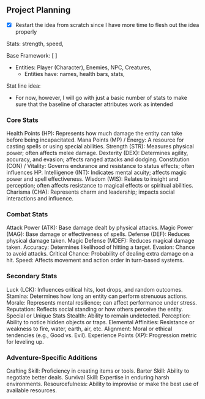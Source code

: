 ## Project Planning
- [x] Restart the idea from scratch since I have more time to flesh out the idea properly


Stats: strength, speed, 

Base Framework: [ ]
- Entities: Player (Character), Enemies, NPC, Creatures,
    - Entities have: names, health bars, stats,

Stat line idea:
- For now, however, I will go with just a basic number of stats to make sure that the
baseline of character attributes work as intended

### Core Stats
Health Points (HP): Represents how much damage the entity can take before being incapacitated.
Mana Points (MP) / Energy: A resource for casting spells or using special abilities.
Strength (STR): Measures physical power; often affects melee damage.
Dexterity (DEX): Determines agility, accuracy, and evasion; affects ranged attacks and dodging.
Constitution (CON) / Vitality: Governs endurance and resistance to status effects; often influences HP.
Intelligence (INT): Indicates mental acuity; affects magic power and spell effectiveness.
Wisdom (WIS): Relates to insight and perception; often affects resistance to magical effects or spiritual abilities.
Charisma (CHA): Represents charm and leadership; impacts social interactions and influence.
### Combat Stats
Attack Power (ATK): Base damage dealt by physical attacks.
Magic Power (MAG): Base damage or effectiveness of spells.
Defense (DEF): Reduces physical damage taken.
Magic Defense (MDEF): Reduces magical damage taken.
Accuracy: Determines likelihood of hitting a target.
Evasion: Chance to avoid attacks.
Critical Chance: Probability of dealing extra damage on a hit.
Speed: Affects movement and action order in turn-based systems.
### Secondary Stats
Luck (LCK): Influences critical hits, loot drops, and random outcomes.
Stamina: Determines how long an entity can perform strenuous actions.
Morale: Represents mental resilience; can affect performance under stress.
Reputation: Reflects social standing or how others perceive the entity.
Special or Unique Stats
Stealth: Ability to remain undetected.
Perception: Ability to notice hidden objects or traps.
Elemental Affinities: Resistance or weakness to fire, water, earth, air, etc.
Alignment: Moral or ethical tendencies (e.g., Good vs. Evil).
Experience Points (XP): Progression metric for leveling up.
### Adventure-Specific Additions
Crafting Skill: Proficiency in creating items or tools.
Barter Skill: Ability to negotiate better deals.
Survival Skill: Expertise in enduring harsh environments.
Resourcefulness: Ability to improvise or make the best use of available resources.
